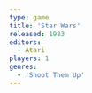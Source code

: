 ```yaml
---
type: game
title: 'Star Wars'
released: 1983
editors: 
  - Atari
players: 1
genres:
  - 'Shoot Them Up'
---
```

